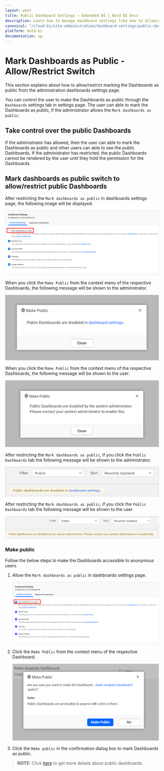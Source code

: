 ```yaml
---
layout: post
title: Public Dashboard Settings – Embedded BI | Bold BI Docs
description: Learn how to manage dashboard settings like how to allow/deny marking dashboard as public in Bold BI Embedded.
canonical: "/cloud-bi/site-administration/dashboard-settings/public-dashboards/"
platform: bold-bi
documentation: ug
---
```


# Mark Dashboards as Public - Allow/Restrict Switch

This section explains about how to allow/restrict marking the Dashboards as public from the administration dashboards settings page.

You can control the user to make the Dashboards as public through the `Dashboards` settings tab in settings page. The user can able to mark the Dashboards as public, if the administrator allows the `Mark dashboards as public`.

## Take control over the public Dashboards

If the administrator has allowed, then the user can able to mark the Dashboards as public and other users can able to see the public Dashboards.
If the administrator has restricted, the public Dashboards cannot be rendered by the user until they hold the permission for the Dashboards.

## Mark dashboards as public switch to allow/restrict public Dashboards

After restricting the `Mark dashboards as public` in dashboards settings page, the following image will be displayed.

![Click on dashboardsettings icon](/static/assets/embedded/site-administration/images/dashboard-settings.png)

When you click the `Make Public` from the context menu of the respective Dashboards, the following message will be shown to the administrator.

![Click on makepublic icon](/static/assets/embedded/site-administration/images/makepublic-admin.png#width=50%)

When you click the `Make Public` from the context menu of the respective Dashboards, the following message will be shown to the user.

![Click on makepublic icon](/static/assets/embedded/site-administration/images/makepublic-user.png#width=50%)

After restricting the `Mark dashboards as public`, if you click the `Public Dashboards` tab the following message will be shown to the administrator.
 
![Click on publicdashboard icon](/static/assets/embedded/site-administration/images/publicdashboard-admin.png#width=50%)

After restricting the `Mark dashboards as public`, if you click the `Public Dashboards` tab the following message will be shown to the user.
 
![Click on publicdashboard icon](/static/assets/embedded/site-administration/images/publicdashboard-user.png#width=50%)

### Make public

Follow the below steps to make the Dashboards accessible to anonymous users.

1. Allow the `Mark dashboards as public` in dashboards settings page.

   ![Click on dashboard-settings-on icon](/static/assets/embedded/site-administration/images/dashboard-settings-on.png)

2. Click the `Make Public` from the context menu of the respective Dashboard.

   ![Click on makepublic icon](/static/assets/embedded/site-administration/images/makepublic.png#width=50%)

3. Click the `Make public` in the confirmation dialog box to mark Dashboards as public.
 
> **NOTE:**  Click [here](/embedded-bi/working-with-dashboards/share-dashboards/public-dashboards/) to get more details about public dashboards.
